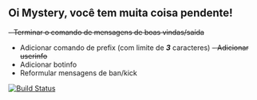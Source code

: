 ## Oi Mystery, você tem muita coisa pendente!

~~- Terminar o comando de mensagens de boas vindas/saída~~
- Adicionar comando de prefix (com limite de **_3_** caracteres)
~~- Adicionar userinfo~~
- Adicionar botinfo
- Reformular mensagens de ban/kick




[![Build Status](https://travis-ci.com/MysteryMS/Altair-RW.svg?token=aLty9Zt7mqsihaT5qVbY&branch=master)](https://travis-ci.com/MysteryMS/Altair-RW)
